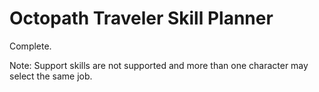 # Octopath Traveler Skill Planner

Complete.

Note: Support skills are not supported and more than one character may select the same job.
